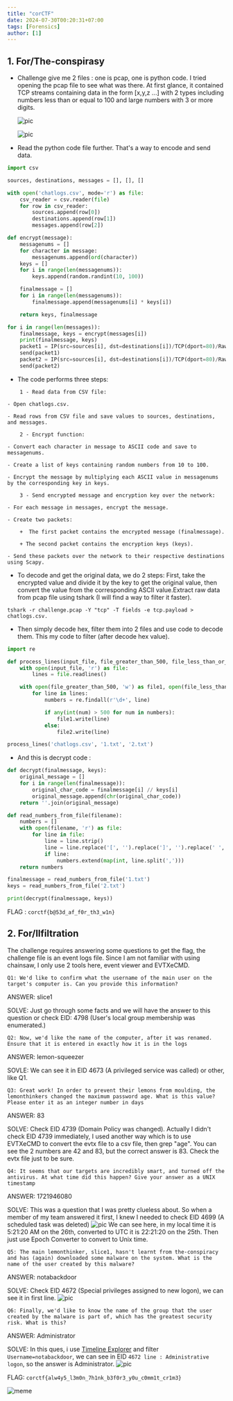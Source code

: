 ```yaml
--- 
title: "corCTF"
date: 2024-07-30T00:20:31+07:00
tags: [Forensics]
author: [1]
---
```


## 1. For/The-conspirasy
- Challenge give me 2 files : one is pcap, one is python code. I tried opening the pcap file to see what was there. At first glance, it contained TCP streams containing data in the form [x,y,z ...] with 2 types including numbers less than or equal to 100 and large numbers with 3 or more digits. 

    ![pic](/assets/posts/corCTF%202024/the-conspiracy/1.png)
    
    ![pic](/assets/posts/corCTF%202024/the-conspiracy/2.png)
- Read the python code file further. That's a way to encode and send data.

```python
import csv

sources, destinations, messages = [], [], []

with open('chatlogs.csv', mode='r') as file:
    csv_reader = csv.reader(file)
    for row in csv_reader:
        sources.append(row[0])
        destinations.append(row[1])
        messages.append(row[2])

def encrypt(message):
    messagenums = []
    for character in message:
        messagenums.append(ord(character))
    keys = []
    for i in range(len(messagenums)):
        keys.append(random.randint(10, 100))

    finalmessage = []
    for i in range(len(messagenums)):
        finalmessage.append(messagenums[i] * keys[i])

    return keys, finalmessage

for i in range(len(messages)):
    finalmessage, keys = encrypt(messages[i])
    print(finalmessage, keys)
    packet1 = IP(src=sources[i], dst=destinations[i])/TCP(dport=80)/Raw(load=str(finalmessage))
    send(packet1)
    packet2 = IP(src=sources[i], dst=destinations[i])/TCP(dport=80)/Raw(load=str(keys))
    send(packet2)
```

- The code performs three steps:

```
    1 - Read data from CSV file:

- Open chatlogs.csv.

- Read rows from CSV file and save values ​​to sources, destinations, and messages.

    2 - Encrypt function:

- Convert each character in message to ASCII code and save to messagenums.

- Create a list of keys containing random numbers from 10 to 100.

- Encrypt the message by multiplying each ASCII value in messagenums by the corresponding key in keys.

    3 - Send encrypted message and encryption key over the network:

- For each message in messages, encrypt the message.

- Create two packets:

    +  The first packet contains the encrypted message (finalmessage).

    + The second packet contains the encryption keys (keys).

- Send these packets over the network to their respective destinations using Scapy.
```
- To decode and get the original data, we do 2 steps: First, take the encrypted value and divide it by the key to get the original value, then convert the value from the corresponding ASCII value.Extract raw data from pcap file using tshark (I will find a way to filter it faster).

```
tshark -r challenge.pcap -Y "tcp" -T fields -e tcp.payload > chatlogs.csv.
```

- Then simply decode hex, filter them into 2 files and use code to decode them. This my code to filter (after decode hex value).

```python
import re

def process_lines(input_file, file_greater_than_500, file_less_than_or_equal_500):
    with open(input_file, 'r') as file:
        lines = file.readlines()

    with open(file_greater_than_500, 'w') as file1, open(file_less_than_or_equal_500, 'w') as file2:
        for line in lines:
            numbers = re.findall(r'\d+', line)

            if any(int(num) > 500 for num in numbers):
                file1.write(line)
            else:
                file2.write(line)

process_lines('chatlogs.csv', '1.txt', '2.txt')
```

- And this is decrypt code : 

```python
def decrypt(finalmessage, keys):
    original_message = []
    for i in range(len(finalmessage)):
        original_char_code = finalmessage[i] // keys[i]
        original_message.append(chr(original_char_code))
    return ''.join(original_message)

def read_numbers_from_file(filename):
    numbers = []
    with open(filename, 'r') as file:
        for line in file:
            line = line.strip()
            line = line.replace('[', '').replace(']', '').replace(' ', '')
            if line:  
                numbers.extend(map(int, line.split(',')))
    return numbers

finalmessage = read_numbers_from_file('1.txt')
keys = read_numbers_from_file('2.txt')

print(decrypt(finalmessage, keys))
```

FLAG : `corctf{b@53d_af_f0r_th3_w1n}`

## 2. For/Ilfiltration
The challenge requires answering some questions to get the flag, the challenge file is an event logs file. Since I am not familiar with using chainsaw, I only use 2 tools here, event viewer and EVTXeCMD.

```Q1: We'd like to confirm what the username of the main user on the target's computer is. Can you provide this information? ```

ANSWER: slice1 

SOLVE: Just go through some facts and we will have the answer to this question or check EID: 4798 (User's local group membership was enumerated.)

```Q2: Now, we'd like the name of the computer, after it was renamed. Ensure that it is entered in exactly how it is in the logs ```

ANSWER: lemon-squeezer 

SOVLE: We can see it in EID 4673 (A privileged service was called) or other, like Q1.

```Q3: Great work! In order to prevent their lemons from moulding, the lemonthinkers changed the maximum password age. What is this value? Please enter it as an integer number in days``` 

ANSWER: 83 

SOLVE: Check EID 4739 (Domain Policy was changed). Actually I didn't check EID 4739 immediately, I used another way which is to use EVTXeCMD to convert the evtx file to a csv file, then grep "age". You can see the 2 numbers are 42 and 83, but the correct answer is 83. Check the evtx file just to be sure.

```Q4: It seems that our targets are incredibly smart, and turned off the antivirus. At what time did this happen? Give your answer as a UNIX timestamp```

ANSWER: 1721946080 

SOLVE: This was a question that I was pretty clueless about. So when a member of my team answered it first, I knew I needed to check EID 4699 (A scheduled task was deleted)
    ![pic](/assets/posts/corCTF%202024/ilfiltration/Q4.png)
We can see here, in my local time it is 5:21:20 AM on the 26th, converted to UTC it is 22:21:20 on the 25th. Then just use Epoch Converter to convert to Unix time.

```Q5: The main lemonthinker, slice1, hasn't learnt from the-conspiracy and has (again) downloaded some malware on the system. What is the name of the user created by this malware? ```

ANSWER: notabackdoor 

SOLVE: Check EID 4672 (Special privileges assigned to new logon), we can see it in first line.
    ![pic](/assets/posts/corCTF%202024/ilfiltration/Q5.png)

```Q6: Finally, we'd like to know the name of the group that the user created by the malware is part of, which has the greatest security risk. What is this?```

ANSWER: Administrator 

SOLVE: In this ques, i use [Timeline Explorer](https://f001.backblazeb2.com/file/EricZimmermanTools/net6/TimelineExplorer.zip) and filter `Username=notabackdoor`, we can see in EID `4672 line : Administrative logon`, so the answer is Administrator.
    ![pic](/assets/posts/corCTF%202024/ilfiltration/Q6.png)

FLAG: `corctf{alw4y5_l3m0n_7h1nk_b3f0r3_y0u_c0mm1t_cr1m3}`

![meme](https://media.tenor.com/wT-64avQxegAAAAi/i-love-you-pepe.gif)